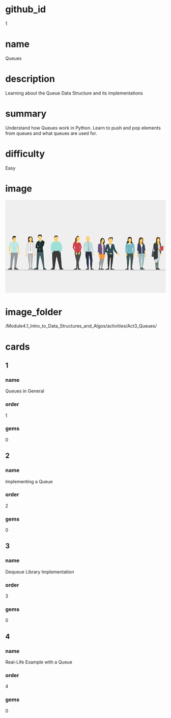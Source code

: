 # github_id
1

# name
Queues

# description
Learning about the Queue Data Structure and its implementations

# summary
Understand how Queues work in Python. Learn to push and pop elements from queues and what queues are used for. 

# difficulty
Easy

# image
<img src="/Module4.1_Intro_to_Data_Structures_and_Algos/Images/Queue.jpg">

# image_folder
/Module4.1_Intro_to_Data_Structures_and_Algos/activities/Act3_Queues/

# cards

## 1

### name
Queues in General

### order
1 

### gems
0

## 2

### name
Implementing a Queue

### order
2

### gems
0

## 3

### name
Dequeue Library Implementation

### order
3

### gems
0

## 4

### name
Real-Life Example with a Queue

### order
4

### gems
0
